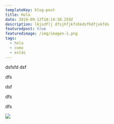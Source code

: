 ```yaml
---
templateKey: blog-post
title: Hola
date: 2019-09-12T18:14:38.259Z
description: lkjsdflj dfsjhfjkfshkdsfhdfjskfds
featuredpost: true
featuredimage: /img/imagen-1.png
tags:
  - hola
  - como
  - estás
---
```

dsfsfd dsf

dfs

dsf

dfs

dfs

![](/img/blog-index.jpg)
